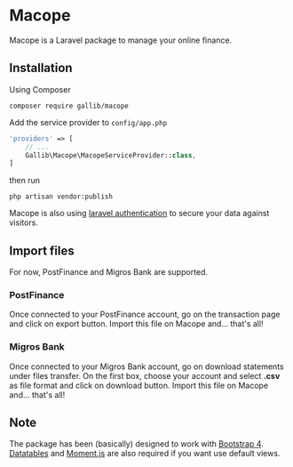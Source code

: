 # Macope

Macope is a Laravel package to manage your online finance.

## Installation

Using Composer

```
composer require gallib/macope
```

Add the service provider to `config/app.php`

```php
'providers' => [
    // ...
    Gallib\Macope\MacopeServiceProvider::class,
]
```

then run

```
php artisan vendor:publish
```

Macope is also using [laravel authentication](https://laravel.com/docs/authentication) to secure your data against visitors.

## Import files

For now, PostFinance and Migros Bank are supported.

### PostFinance

Once connected to your PostFinance account, go on the transaction page and click on export button.
Import this file on Macope and... that's all!

### Migros Bank

Once connected to your Migros Bank account, go on download statements under files transfer. On the first box, choose your account and select **.csv** as file format and click on download button.
Import this file on Macope and... that's all!

## Note

The package has been (basically) designed to work with [Bootstrap 4](https://v4-alpha.getbootstrap.com/). [Datatables](https://datatables.net/) and [Moment.js](https://momentjs.com/) are also required if you want use default views.